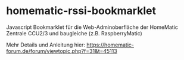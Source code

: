 # homematic-rssi-bookmarklet
Javascript Bookmarklet für die Web-Adminoberfläche der HomeMatic Zentrale CCU2/3 und baugleiche (z.B. RaspberryMatic)

Mehr Details und Anleitung hier:
https://homematic-forum.de/forum/viewtopic.php?f=31&t=45113
